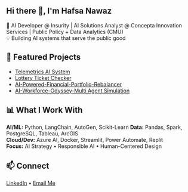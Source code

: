 ## Hi there 👋, I'm Hafsa Nawaz
🎯 AI Developer @ Insurity | AI Solutions Analyst @ Concepta Innovation Services | Public Policy + Data Analytics (CMU)  
💡 Building AI systems that serve the public good

## 🚀 Featured Projects
-  [Telemetrics AI System](https://github.com/hnawaz2025/Telemetra)
-  [Lottery Ticket Checker](https://github.com/hnawaz2025/LuckySnap)
-  [AI-Powered-Financial-Portfolio-Rebalancer](https://github.com/hnawaz2025/AI-Powered-Financial-Portfolio-Rebalancer-)
-  [AI-Workforce-Odyssey-Multi Agent Simulation](https://github.com/hnawaz2025/AI-Workforce-Odyssey---Multi-Agent-Simulation)

## 📊 What I Work With
**AI/ML:** Python, LangChain, AutoGen, Scikit-Learn
**Data:** Pandas, Spark, PostgreSQL, Tableau, ArcGIS  
**Cloud/Dev:** Azure AI, Docker, Streamlit, Power Automate, Replit  
**Focus:** AI Strategy • Responsible AI • Human-Centered Design

## 📫 Connect
[LinkedIn](https://www.linkedin.com/in/hafsanawaz2000/) • [Email Me](hafsanawaz10@hotmail.com)
